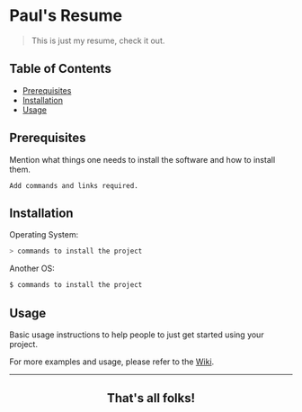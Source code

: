 # Paul's Resume
> This is just my resume, check it out.

## Table of Contents

- [Prerequisites](#prerequisites)
- [Installation](#installation)
- [Usage](#usage)


## Prerequisites

Mention what things one needs to install the software and how to install them.

```
Add commands and links required.
```

## Installation

Operating System:

```sh
> commands to install the project
```

Another OS:

```sh
$ commands to install the project
```

## Usage

Basic usage instructions to help people to just get started using your project.

For more examples and usage, please refer to the [Wiki](https://github.com/yourname/yourproject/wiki).

---

<h2 align="center"> That's all folks!</h2>